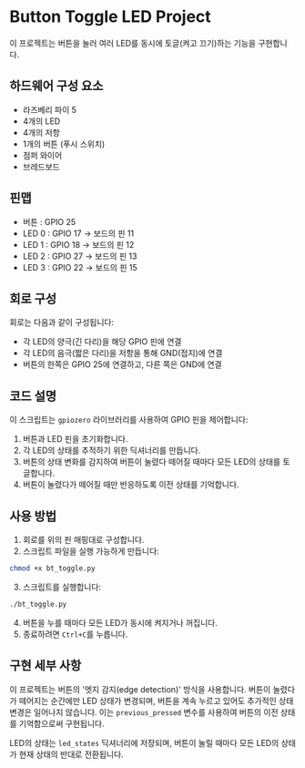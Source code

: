 # Button Toggle LED Project

이 프로젝트는 버튼을 눌러 여러 LED를 동시에 토글(켜고 끄기)하는 기능을 구현합니다.

## 하드웨어 구성 요소

- 라즈베리 파이 5
- 4개의 LED
- 4개의 저항
- 1개의 버튼 (푸시 스위치)
- 점퍼 와이어
- 브레드보드

## 핀맵

- 버튼 : GPIO 25
- LED 0 : GPIO 17 -> 보드의 핀 11
- LED 1 : GPIO 18 -> 보드의 핀 12
- LED 2 : GPIO 27 -> 보드의 핀 13
- LED 3 : GPIO 22 -> 보드의 핀 15

## 회로 구성

회로는 다음과 같이 구성됩니다:
- 각 LED의 양극(긴 다리)을 해당 GPIO 핀에 연결
- 각 LED의 음극(짧은 다리)을 저항을 통해 GND(접지)에 연결
- 버튼의 한쪽은 GPIO 25에 연결하고, 다른 쪽은 GND에 연결

## 코드 설명

이 스크립트는 `gpiozero` 라이브러리를 사용하여 GPIO 핀을 제어합니다:

1. 버튼과 LED 핀을 초기화합니다.
2. 각 LED의 상태를 추적하기 위한 딕셔너리를 만듭니다.
3. 버튼의 상태 변화를 감지하여 버튼이 눌렸다 떼어질 때마다 모든 LED의 상태를 토글합니다.
4. 버튼이 눌렸다가 떼어질 때만 반응하도록 이전 상태를 기억합니다.

## 사용 방법

1. 회로를 위의 핀 매핑대로 구성합니다.
2. 스크립트 파일을 실행 가능하게 만듭니다:
```bash
chmod +x bt_toggle.py
```
3. 스크립트를 실행합니다:
```bash
./bt_toggle.py
```
4. 버튼을 누를 때마다 모든 LED가 동시에 켜지거나 꺼집니다.
5. 종료하려면 `Ctrl+C`를 누릅니다.

## 구현 세부 사항

이 프로젝트는 버튼의 '엣지 감지(edge detection)' 방식을 사용합니다. 버튼이 눌렸다가 떼어지는 순간에만 LED 상태가 변경되며, 버튼을 계속 누르고 있어도 추가적인 상태 변경은 일어나지 않습니다. 이는 `previous_pressed` 변수를 사용하여 버튼의 이전 상태를 기억함으로써 구현됩니다.

LED의 상태는 `led_states` 딕셔너리에 저장되며, 버튼이 눌릴 때마다 모든 LED의 상태가 현재 상태의 반대로 전환됩니다.